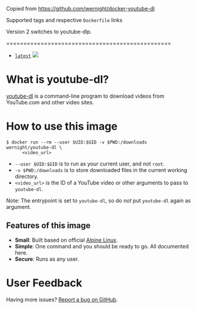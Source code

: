Copied from https://github.com/wernight/docker-youtube-dl

Supported tags and respective `Dockerfile` links

Version 2 switches to youtube-dlp.

================================================

  * [`latest`](https://github.com/wernight/docker-youtube-dl/blob/master/Dockerfile) [![](https://images.microbadger.com/badges/image/wernight/youtube-dl.svg)](http://microbadger.com/images/wernight/youtube-dl "Get your own image badge on microbadger.com")


What is youtube-dl?
==================

[youtube-dl](https://github.com/rg3/youtube-dl) is a command-line program to download videos from YouTube.com and other video sites.


How to use this image
=====================

    $ docker run --rm --user $UID:$GID -v $PWD:/downloads wernight/youtube-dl \
          <video_url>

  * `--user $UID:$GID` is to run as your current user, and not `root`.
  * `-v $PWD:/downloads` is to store downloaded files in the current working directory.
  * `<video_url>` is the ID of a YouTube video or other arguments to pass to `youtube-dl`.

Note: The entrypoint is set to `youtube-dl`, so do *not* put `youtube-dl` again as argument.

Features of this image
----------------------

  * **Small**: Built based on official [Alpine Linux](https://registry.hub.docker.com/_/alpine/).
  * **Simple**: One command and you should be ready to go. All documented here.
  * **Secure**: Runs as any user.


User Feedback
=============

Having more issues? [Report a bug on GitHub](https://github.com/wernight/docker-youtube-dl/issues).
